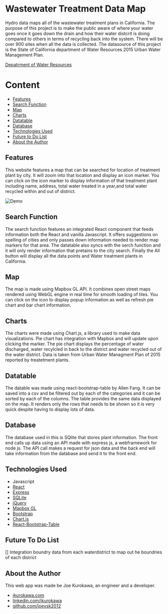 # Wastewater Treatment Data Map

Hydro data maps all of the wastewater treatment plans in California. The purpose of this project is to make the public aware of where your water goes once it goes down the drain and how their water distcrit is doing compared to others in terms of recycling back into the system. There will be over 900 sites when all the data is collected. The datasource of this project is the State of California department of Water Resources 2015 Urban Water Management Plan. 

[Depatrment of Water Resources](http://www.water.ca.gov/urbanwatermanagement/uwmp2015.cfm)

# Content

- [Features](#features)
- [Search Function](#searchfunction)
- [Map](#map)
- [Charts](#charts)
- [Datatable](#datatable)
- [Database](#database)
- [Technologies Used](#technologiesused)
- [Future to Do List](#todo) 
- [About the Author](#about)



## <a name="features"></a>Features
This website features a map that can be searched for location of treatment plant by city. It will zoom into that location and display an icon marker. You can click on the icon marker to display information of that treatment plant including name, address, total water treated in a year,and total water recycled within and out of district. 


![Demo](http://imgur.com/hZX6tcs.gif?1)



## <a name="searchfunction"></a>Search Function
The search function features an integrated React component that feeds information both the React and vanilla Javascript. It offers suggestions on spelling of cities and only passes down information needed to render map markers for that area. The datatable also syncs with the serch function and it will only render information that pretains to the city search. Finally the All button will display all the data points and Water treatment plants in California. 

## <a name="map"></a>Map
The map is made using Mapbox GL API. It combines open street maps rendered using WebGL engine in real time for smooth loading of tiles. You can click on the icon to display popup information as well as refresh pie chart and bar chart information. 

## <a name="Charts"></a>Charts
The charts were made using Chart.js, a library used to make data visualizations. Pie chart has integration with Mapbox and will update upon clicking the marker. The pie chart displays the percentage of water discharged, water recylcled in back to the district and water recycled out of the water district. Data is taken from Urban Water Managment Plan of 2015 reported by treatetment plants. 

## <a name="Datatable"></a>Datatable
The datable was made using react-bootstrap-table by Allen Fang. It can be saved into a csv and be filtered out by each of the categories and it can be sorted by each of the columns. The table provides the same data displayed on the map. It renders only the rows that needs to be shown so it is very quick despite having to display lots of data.
  

## <a name="Database"></a>Database
The database used in this is SQlite that stores plant information. The front end calls up data using an API made with express js, a webframework for node js. The API call makes a request for json data and the back end will take information from the database and send it to the front end. 

## <a name="technologiesused"></a>Technologies Used

- Javascript
- [React](https://facebook.github.io/react/) 
- [Express](https://expressjs.com/)
- [SQLite](https://www.sqlite.org/)
- [jQuery](https://jquery.com/)
- [Mapbox GL](https://www.mapbox.com/)
- [Bootstrap](http://getbootstrap.com/)
- [Chart.js](http://www.chartjs.org/)
- [React-Bootstrap-Table](https://allenfang.github.io/react-bootstrap-table/)

## <a name="todo"></a>Future To Do List

[] Integration boundry data from each waterdistrict to map out he boundries of each district

## <a name="about"></a>About the Author
This web app was made be Joe Kurokawa, an engineer and a developer. 
- [jkurokawa.com](http://jkurokawa.com)
- [linkedin.com/jkurokawa](https://www.linkedin.com/in/joekurokawa/)
- [github.com/joeysk2012](http://github.com/joeysk2012)






